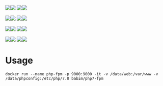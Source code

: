 [![](https://images.microbadger.com/badges/image/babim/php7-fpm.svg)](https://microbadger.com/images/babim/php7-fpm "Get your own image badge on microbadger.com")[![](https://images.microbadger.com/badges/version/babim/php7-fpm.svg)](https://microbadger.com/images/babim/php7-fpm "Get your own version badge on microbadger.com")
[![](https://images.microbadger.com/badges/image/babim/php7-fpm:ssh.svg)](https://microbadger.com/images/babim/php7-fpm:ssh "Get your own image badge on microbadger.com")[![](https://images.microbadger.com/badges/version/babim/php7-fpm:ssh.svg)](https://microbadger.com/images/babim/php7-fpm:ssh "Get your own version badge on microbadger.com")

[![](https://images.microbadger.com/badges/image/babim/php7-fpm:cron.svg)](https://microbadger.com/images/babim/php7-fpm:cron "Get your own image badge on microbadger.com")[![](https://images.microbadger.com/badges/version/babim/php7-fpm:cron.svg)](https://microbadger.com/images/babim/php7-fpm:cron "Get your own version badge on microbadger.com")
[![](https://images.microbadger.com/badges/image/babim/php7-fpm:cron.ssh.svg)](https://microbadger.com/images/babim/php7-fpm:cron.ssh "Get your own image badge on microbadger.com")[![](https://images.microbadger.com/badges/version/babim/php7-fpm:cron.ssh.svg)](https://microbadger.com/images/babim/php7-fpm:cron.ssh "Get your own version badge on microbadger.com")

[![](https://images.microbadger.com/badges/image/babim/php7-fpm:alpine.svg)](https://microbadger.com/images/babim/php7-fpm:alpine "Get your own image badge on microbadger.com")[![](https://images.microbadger.com/badges/version/babim/php7-fpm:alpine.svg)](https://microbadger.com/images/babim/php7-fpm:alpine "Get your own version badge on microbadger.com")
[![](https://images.microbadger.com/badges/image/babim/php7-fpm:alpine.ssh.svg)](https://microbadger.com/images/babim/php7-fpm:alpine.ssh "Get your own image badge on microbadger.com")[![](https://images.microbadger.com/badges/version/babim/php7-fpm:alpine.ssh.svg)](https://microbadger.com/images/babim/php7-fpm:alpine.ssh "Get your own version badge on microbadger.com")

[![](https://images.microbadger.com/badges/image/babim/php7-fpm:alpine.cron.svg)](https://microbadger.com/images/babim/php7-fpm:alpine.cron "Get your own image badge on microbadger.com")[![](https://images.microbadger.com/badges/version/babim/php7-fpm:alpine.cron.svg)](https://microbadger.com/images/babim/php7-fpm:alpine.cron "Get your own version badge on microbadger.com")
[![](https://images.microbadger.com/badges/image/babim/php7-fpm:alpine.cron.ssh.svg)](https://microbadger.com/images/babim/php7-fpm:alpine.cron.ssh "Get your own image badge on microbadger.com")[![](https://images.microbadger.com/badges/version/babim/php7-fpm:alpine.cron.ssh.svg)](https://microbadger.com/images/babim/php7-fpm:alpine.cron.ssh "Get your own version badge on microbadger.com")

# Usage
```
docker run --name php-fpm -p 9000:9000 -it -v /data/web:/var/www -v /data/phpconfig:/etc/php/7.0 babim/php7-fpm
```
